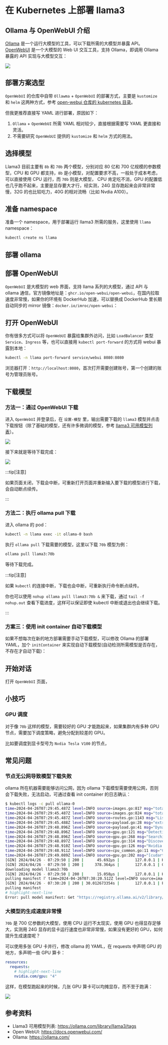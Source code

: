 # 在 Kubernetes 上部署 llama3

## Ollama 与 OpenWebUI 介绍

[Ollama](https://ollama.com/) 是一个运行大模型的工具，可以下载所需的大模型并暴露 API。[OpenWebUI](https://openwebui.com/) 是一个大模型的 Web UI 交互工具，支持 Ollama，即调用 Ollama 暴露的 API 实现与大模型交互：

![](https://image-host-1251893006.cos.ap-chengdu.myqcloud.com/2024%2F04%2F27%2F20240427085614.png)

## 部署方案选型

`OpenWebUI` 的仓库中自带 `Ollawma` + `OpenWebUI` 的部署方式，主要是 `kustomize` 和 `helm` 这两种方式，参考 [open-webui 仓库的 kubernetes 目录](https://github.com/open-webui/open-webui/tree/main/kubernetes)。

但我更推荐直接写 YAML 进行部署，原因如下：
1. `Ollama` + `OpenWebUI` 所需 YAML 相对较少，直接根据需要写 YAML 更直接和灵活。
2. 不需要研究 `OpenWebUI` 提供的 `kustomize` 和 `helm` 方式的用法。

## 选择模型

Llama3 目前主要有 `8b` 和 `70b` 两个模型，分别对应 80 亿和 700 亿规模的参数模型，CPU 和 GPU 都支持，`8b` 是小模型，对配置要求不高，一般处于成本考虑，可以直接使用 CPU 运行，而 `70b` 则是大模型， CPU 肯定吃不消，GPU 的配置低也几乎跑不起来，主要是显存要大才行，经实测，24G 显存跑起来会非常非常慢，32G 的也比较吃力，40G 的相对流畅（比如 Nvdia A100）。

## 准备 namespace

准备一个 namespace，用于部署运行 llama3 所需的服务，这里使用 `llama` namespace：

```bash
kubectl create ns llama
```

## 部署 ollama

<FileBlock file="llama/ollama.yaml" showLineNumbers title="ollama.yaml" />

## 部署 OpenWebUI

`OpenWebUI` 是大模型的 web 界面，支持 llama 系列的大模型，通过 API 与 ollama 通信，官方镜像地址是：`ghcr.io/open-webui/open-webui`，在国内拉取速度非常慢，如果你的环境有 DockerHub 加速，可以替换成 DockerHub 里长期自动同步的 mirror 镜像：`docker.io/imroc/open-webui`：

<FileBlock file="llama/open-webui.yaml" showLineNumbers title="webui.yaml" />

## 打开 OpenWebUI

你有很多方式可以将 `OpenWebUI` 暴露给集群外访问，比如 `LoadBalancer` 类型 `Service`、`Ingress` 等，也可以直接用 `kubectl port-forward` 的方式将 webui 暴露到本地：

```bash
kubectl -n llama port-forward service/webui 8080:8080
```

浏览器打开：`http://localhost:8080`，首次打开需要创建账号，第一个创建的账号为管理员账号。

## 下载模型

### 方法一：通过 OpenWebUI 下载

进入 `OpenWebUI` 并登录后，在 `设置-模型` 里，输出需要下载的 `llama3` 模型并点击下载按钮（除了基础的模型，还有许多微调的模型，参考 [llama3 可用模型列表](https://ollama.com/library/llama3/tags)）。

![](https://image-host-1251893006.cos.ap-chengdu.myqcloud.com/2024%2F04%2F27%2F20240427105147.png)

接下来就是等待下载完成：

![](https://image-host-1251893006.cos.ap-chengdu.myqcloud.com/2024%2F04%2F27%2F20240427110023.png)

:::tip[注意]

如果页面关闭，下载会中断，可重新打开页面并重新输入要下载的模型进行下载，会自动断点续传。

:::

### 方法二：执行 ollama pull 下载

进入 ollama 的 pod：

```bash
kubectl -n llama exec -it ollama-0 bash
```

执行 `ollama pull` 下载需要的模型，这里以下载 `70b` 模型为例：

```bash
ollama pull llama3:70b
```

等待下载完成。

:::tip[注意]

如果 `kubectl` 的连接中断，下载也会中断，可重新执行命令断点续传。

你也可以使用 `nohup ollama pull llama3:70b &` 来下载，通过 `tail -f nohup.out` 查看下载进度，这样可以保证即使 kubectl 中断或退出也会继续下载。

:::

### 方案三：使用 init container 自动下载模型

如果不想每次在新的地方部署需要手动下载模型，可以修改 Ollama 的部署 YAML，加个 `initContainer` 来实现自动下载模型(自动检测所需模型是否存在，不存在才自动下载)：

<Tabs>
  <TabItem value="init-8b" label="initContainer 写法">
    <FileBlock showLineNumbers file="llama/download-llama3-8b.yaml" />
  </TabItem>
  <TabItem value="8b" label="完整配置">
    <FileBlock showLineNumbers file="llama/llama3-cpu-8b.yaml" title="ollama.yaml" />
  </TabItem>
</Tabs>

## 开始对话

打开 `OpenWebUI` 页面，

## 小技巧

### GPU 调度

对于像 `70b` 这样的模型，需要较好的 GPU 才能跑起来，如果集群内有多种 GPU 节点，需要加下调度策略，避免分配到较差的 GPU。

比如要调度到显卡型号为 `Nvdia Tesla V100`  的节点，

## 常见问题

### 节点无公网导致模型下载失败

ollama 所在机器需要能够访问公网，因为 ollama 下载模型需要使用公网，否则会下载失败，无法启动，可通过查看 init container 的日志确认：

```bash showLineNumbers
$ kubectl logs -c pull ollama-0
time=2024-04-26T07:29:45.487Z level=INFO source=images.go:817 msg="total blobs: 5"
time=2024-04-26T07:29:45.487Z level=INFO source=images.go:824 msg="total unused blobs removed: 0"
time=2024-04-26T07:29:45.487Z level=INFO source=routes.go:1143 msg="Listening on [::]:11434 (version 0.1.32)"
time=2024-04-26T07:29:45.488Z level=INFO source=payload.go:28 msg="extracting embedded files" dir=/tmp/ollama188207103/runners
time=2024-04-26T07:29:48.896Z level=INFO source=payload.go:41 msg="Dynamic LLM libraries [cuda_v11 rocm_v60002 cpu cpu_avx cpu_avx2]"
time=2024-04-26T07:29:48.896Z level=INFO source=gpu.go:121 msg="Detecting GPU type"
time=2024-04-26T07:29:48.896Z level=INFO source=gpu.go:268 msg="Searching for GPU management library libcudart.so*"
time=2024-04-26T07:29:48.897Z level=INFO source=gpu.go:314 msg="Discovered GPU libraries: [/tmp/ollama188207103/runners/cuda_v11/libcudart.so.11.0]"
time=2024-04-26T07:29:48.910Z level=INFO source=gpu.go:126 msg="Nvidia GPU detected via cudart"
time=2024-04-26T07:29:48.911Z level=INFO source=cpu_common.go:11 msg="CPU has AVX2"
time=2024-04-26T07:29:49.089Z level=INFO source=gpu.go:202 msg="[cudart] CUDART CUDA Compute Capability detected: 6.1"
[GIN] 2024/04/26 - 07:29:50 | 200 |      45.692µs |       127.0.0.1 | HEAD     "/"
[GIN] 2024/04/26 - 07:29:50 | 200 |     378.364µs |       127.0.0.1 | GET      "/api/tags"
downloading model llama3:70b
[GIN] 2024/04/26 - 07:29:50 | 200 |      15.058µs |       127.0.0.1 | HEAD     "/"
pulling manifest ⠏ time=2024-04-26T07:30:20.512Z level=INFO source=images.go:1147 msg="request failed: Get \"https://registry.ollama.ai/v2/library/llama3/manifests/70b\": dial tcp 172.67.182.229:443: i/o timeout"
[GIN] 2024/04/26 - 07:30:20 | 200 | 30.012673354s |       127.0.0.1 | POST     "/api/pull"
pulling manifest
# highlight-next-line
Error: pull model manifest: Get "https://registry.ollama.ai/v2/library/llama3/manifests/70b": dial tcp 172.67.182.229:443: i/o timeout
```

### 大模型的生成速度非常慢

`70b` 是 700 亿参数的大模型，使用 CPU 运行不太现实，使用 GPU 也得显存足够大，实测用 24G 显存的显卡运行速度也非常非常慢，如果没有更好的 GPU，如何提升生成速度呢？

可以使用多张 GPU 卡并行，修改 ollama 的 YAML，在 requests 中声明 GPU 的地方，多声明一些 GPU 算卡：

```yaml showLineNumbers
resources:
  requests:
    # highlight-next-line
    nvidia.com/gpu: "4"
```

这样，在模型跑起来的时候，几张 GPU 算卡可以均摊显存，而不至于跑满：

![](https://image-host-1251893006.cos.ap-chengdu.myqcloud.com/2024%2F04%2F27%2F20240427132517.png)

## 参考资料

* Llama3 可用模型列表: https://ollama.com/library/llama3/tags
* Open WebUI: https://docs.openwebui.com/
* Ollama: https://ollama.com/
